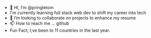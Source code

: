 - 👋 Hi, I’m @pringletom
- I'm currently learning full stack web dev to shift my career into tech
- 💞️ I’m looking to collaborate on projects to enhance my resume
- 📫 How to reach me ... github
- Fun Fact; I;ve been to 11 countries in the last year.
